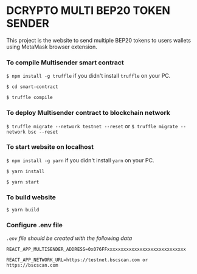 # DCRYPTO MULTI BEP20 TOKEN SENDER

This project is the website to send multiple BEP20 tokens to users wallets using MetaMask browser extension.

### To compile Multisender smart contract

`$ npm install -g truffle` if you didn't install `truffle` on your PC.

`$ cd smart-contract`

`$ truffle compile`


### To deploy Multisender contract to blockchain network

`$ truffle migrate --network testnet --reset` or `$ truffle migrate --network bsc --reset`


### To start website on localhost

`$ npm install -g yarn` if you didn't install `yarn` on your PC.

`$ yarn install`

`$ yarn start`


### To build website

`$ yarn build`


### Configure .env file

*`.env` file should be created with the following data*

`REACT_APP_MULTISENDER_ADDRESS=0x076FFxxxxxxxxxxxxxxxxxxxxxxxxxxxxx`

`REACT_APP_NETWORK_URL=https://testnet.bscscan.com or https://bscscan.com`

